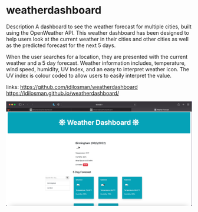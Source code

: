 # weatherdashboard
Description A dashboard to see the weather forecast for multiple cities, built using the OpenWeather API. This weather dashboard has been designed to help users look at the current weather in their cities and other cities as well as the predicted forecast for the next 5 days.

When the user searches for a location, they are presented with the current weather and a 5 day forecast. Weather information includes, temperature, wind speed, humidity, UV Index, and an easy to interpret weather icon. The UV index is colour coded to allow users to easily interpret the value.

links:
https://github.com/idilosman/weatherdashboard
https://idilosman.github.io/weatherdashboard/

![Weather Dashboard Webpage](./assets/images/Screenshot%202022-06-03%20at%2016.51.28.png)


